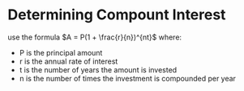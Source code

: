 # Determining Compount Interest

use the formula $A = P(1 + \frac{r}{n})^{nt}$ where:
* P is the principal amount
* r is the annual rate of interest
* t is the number of years the amount is invested
* n is the number of times the investment is compounded per year